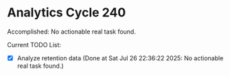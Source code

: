 # Analytics Cycle 240

Accomplished: No actionable real task found.

Current TODO List:

- [x] Analyze retention data  (Done at Sat Jul 26 22:36:22 2025: No actionable real task found.)